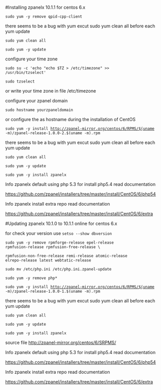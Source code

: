 #Installing zpanelx 10.1.1 for centos 6.x

<code>sudo yum -y remove qpid-cpp-client</code>

there seems to be a bug with yum excut sudo yum clean all before each yum update

<code>sudo yum clean all</code>

<code>sudo yum -y update</code>

configure your time zone

<code>sudo su -c 'echo "echo \$TZ > /etc/timezone" >> /usr/bin/tzselect'</code>

<code>sudo tzselect</code>

or write your time zone in file /etc/timezone

configure your zpanel domain

<code>sudo hostname yourzpaneldomain</code>


or configure the as hostname during the installation of CentOS


<code>sudo yum -y install http://zpanel-mirror.org/centos/6/RPMS/$(uname -m)/zpanel-release-1.0.0-2.$(uname -m).rpm</code>

there seems to be a bug with yum excut sudo yum clean all before each yum update

<code>sudo yum clean all</code>

<code>sudo yum -y update</code>

<code>sudo yum -y install zpanelx</code>

Info zpanelx default using php 5.3 for install php5.4 read documentation 

https://github.com/zpanel/installers/tree/master/install/CentOS/6/php54

Info zpanelx install extra repo read documentation 

https://github.com/zpanel/installers/tree/master/install/CentOS/6/extra





#Updating zpanelx 10.1.0 to 10.1.1 online for centos 6.x

for check your version use <code>setso --show dbversion</code>

<code>sudo yum -y remove rpmforge-release epel-release rpmfusion-release rpmfusion-free-release \ </code>

<code>rpmfusion-non-free-release remi-release atomic-release elrepo-release latest webtatic-release</code>

<code>sudo mv /etc/php.ini /etc/php.ini.zpanel-update</code>

<code>sudo yum -y remove php*</code>

<code>sudo yum -y install http://zpanel-mirror.org/centos/6/RPMS/$(uname -m)/zpanel-release-1.0.0-1.$(uname -m).rpm</code>

there seems to be a bug with yum excut sudo yum clean all before each yum update

<code>sudo yum clean all</code>

<code>sudo yum -y update</code>

<code>sudo yum -y install zpanelx</code>

source file http://zpanel-mirror.org/centos/6/SRPMS/

Info zpanelx default using php 5.3 for install php5.4 read documentation 

https://github.com/zpanel/installers/tree/master/install/CentOS/6/php54


Info zpanelx install extra repo read documentation 

https://github.com/zpanel/installers/tree/master/install/CentOS/6/extra
